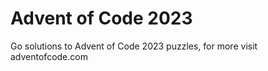 # Advent of Code 2023

Go solutions to Advent of Code 2023 puzzles, for more visit adventofcode.com
